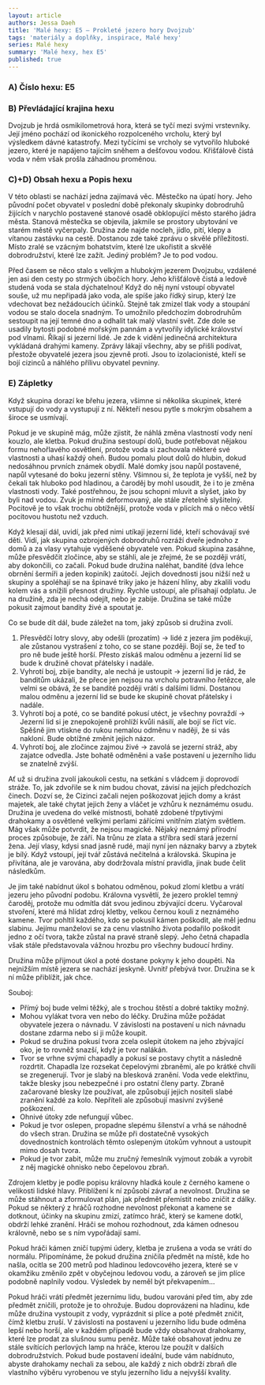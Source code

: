 ```yaml
---
layout: article
authors: Jessa Daeh
title: 'Malé hexy: E5 – Prokleté jezero hory Dvojzub'
tags: 'materiály a doplňky, inspirace, Malé hexy'
series: Malé hexy
summary: 'Malé hexy, hex E5'
published: true
---
```

### A) Číslo hexu: E5

### B) Převládající krajina hexu

Dvojzub je hrdá osmikilometrová hora, která se tyčí mezi svými vrstevníky. Její jméno pochází od ikonického rozpolceného vrcholu, který byl výsledkem dávné katastrofy. Mezi tyčícími se vrcholy se vytvořilo hluboké jezero, které je napájeno tajícím sněhem a dešťovou vodou. Křišťálově čistá voda v něm však prošla záhadnou proměnou.

### C)+D) Obsah hexu a Popis hexu

V této oblasti se nachází jedna zajímavá věc. Městečko na úpatí hory. Jeho původní počet obyvatel v poslední době překonaly skupinky dobrodruhů žijících v narychlo postavené stanové osadě obklopující město starého jádra města. Stanová městečka se objevila, jakmile se prostory ubytování ve starém městě vyčerpaly. Družina zde najde nocleh, jídlo, pití, klepy a vítanou zastávku na cestě. Dostanou zde také zprávu o skvělé příležitosti. Místo zralé se vzácným bohatstvím, které lze ukořistit a skvělé dobrodružství, které lze zažít. Jediný problém? Je to pod vodou.

Před časem se něco stalo s velkým a hlubokým jezerem Dvojzubu, vzdálené jen asi den cesty po strmých úbočích hory. Jeho křišťálově čistá a ledově studená voda se stala dýchatelnou! Když do něj nyní vstoupí obyvatel souše, už mu nepřipadá jako voda, ale spíše jako řídký sirup, který lze vdechovat bez nežádoucích účinků. Stejně tak zmizel tlak vody a stoupání vodou se stalo docela snadným. To umožnilo předchozím dobrodruhům sestoupit na její temné dno a odhalit tak malý vlastní svět. Zde dole se usadily bytosti podobné mořským pannám a vytvořily idylické království pod vlnami. Říkají si jezerní lidé. Je zde k vidění jedinečná architektura vykládaná drahými kameny. Zprávy lákají všechny, aby se přišli podívat, přestože obyvatelé jezera jsou zjevně proti. Jsou to izolacionisté, kteří se bojí cizinců a náhlého přílivu obyvatel pevniny.
  
### E) Zápletky

Když skupina dorazí ke břehu jezera, všimne si několika skupinek, které vstupují do vody a vystupují z ní. Někteří nesou pytle s mokrým obsahem a široce se usmívají.

Pokud je ve skupině mág, může zjistit, že náhlá změna vlastností vody není kouzlo, ale kletba. Pokud družina sestoupí dolů, bude potřebovat nějakou formu nehořlavého osvětlení, protože voda si zachovala některé své vlastnosti a uhasí každý oheň. Budou pomalu plout dolů do hlubin, dokud nedosáhnou prvních známek obydlí. Malé domky jsou napůl postavené, napůl vytesané do boku jezerní stěny. Všimnou si, že teplota je vyšší, než by čekali tak hluboko pod hladinou, a čaroděj by mohl usoudit, že i to je změna vlastnosti vody. Také postřehnou, že jsou schopni mluvit a slyšet, jako by byli nad vodou. Zvuk je mírně deformovaný, ale stále zřetelně slyšitelný. Pocitově je to však trochu obtížnější, protože voda v plicích má o něco větší pocitovou hustotu než vzduch.

Když klesají dál, uvidí, jak před nimi utíkají jezerní lidé, kteří schovávají své děti. Vidí, jak skupina ozbrojených dobrodruhů rozráží dveře jednoho z domů a za vlasy vytahuje vyděšené obyvatele ven. Pokud skupina zasáhne, může přesvědčit zločince, aby se stáhli, ale je zřejmé, že se později vrátí, aby dokončili, co začali. Pokud bude družina naléhat, bandité (dva lehce obrnění šermíři a jeden kopiník) zaútočí. Jejich dovednosti jsou nižší než u skupiny a spoléhají se na špinavé triky jako je házení hlíny, aby zkalili vodu kolem vás a snížili přesnost družiny. Rychle ustoupí, ale přísahají odplatu. Je na družině, zda je nechá odejít, nebo je zabije. Družina se také může pokusit zajmout bandity živé a spoutat je.

Co se bude dít dál, bude záležet na tom, jaký způsob si družina zvolí.
1) Přesvědčí lotry slovy, aby odešli (prozatím) -> lidé z jezera jim poděkují, ale zůstanou vystrašení z toho, co se stane později. Bojí se, že teď to pro ně bude ještě horší. Přesto získáš malou odměnu a jezerní lid se bude k družině chovat přátelsky i nadále.
2) Vyhrotí boj, zbije bandity, ale nechá je ustoupit -> jezerní lid je rád, že banditům ukázali, že přece jen nejsou na vrcholu potravního řetězce, ale velmi se obává, že se bandité později vrátí s dalšími lidmi. Dostanou malou odměnu a jezerní lid se bude ke skupině chovat přátelsky i nadále.
3) Vyhrotí boj a poté, co se bandité pokusí utéct, je všechny povraždí -> Jezerní lid si je znepokojeně prohlíží kvůli násilí, ale bojí se říct víc. Spěšně jim vtiskne do rukou nemalou odměnu v naději, že si vás nakloní. Bude obtížné změnit jejich názor.
4) Vyhrotí boj, ale zločince zajmou živé -> zavolá se jezerní stráž, aby zajatce odvedla. Jste bohatě odměněni a vaše postavení u jezerního lidu se znatelně zvýší.

Ať už si družina zvolí jakoukoli cestu, na setkání s vládcem ji doprovodí stráže. To, jak zdvořile se k nim budou chovat, závisí na jejich předchozích činech. Dozví se, že Cizinci začali nejen poškozovat jejich domy a krást majetek, ale také chytat jejich ženy a vláčet je vzhůru k neznámému osudu. Družina je uvedena do velké místnosti, bohatě zdobené třpytivými drahokamy a osvětlené velkými perlami zářícími vnitřním zlatým světlem. Mág však může potvrdit, že nejsou magické. Nějaký neznámý přírodní proces způsobuje, že září. Na trůnu ze zlata a stříbra sedí stará jezerní žena. Její vlasy, kdysi snad jasně rudé, mají nyní jen náznaky barvy a zbytek je bílý. Když vstoupí, její tvář zůstává nečitelná a královská. Skupina je přivítána, ale je varována, aby dodržovala místní pravidla, jinak bude čelit následkům.

Je jim také nabídnut úkol s bohatou odměnou, pokud zlomí kletbu a vrátí jezeru jeho původní podobu. Královna vysvětlí, že jezero proklel temný čaroděj, protože mu odmítla dát svou jedinou zbývající dceru. Vyčaroval stvoření, které má hlídat zdroj kletby, velkou černou kouli z neznámého kamene. Tvor pohltil každého, kdo se pokusil kámen poškodit, ale měl jednu slabinu. Jejímu manželovi se za cenu vlastního života podařilo poškodit jedno z očí tvora, takže zůstal na pravé straně slepý. Jeho četná chapadla však stále představovala vážnou hrozbu pro všechny budoucí hrdiny.

Družina může přijmout úkol a poté dostane pokyny k jeho doupěti. Na nejnižším místě jezera se nachází jeskyně. Uvnitř přebývá tvor. Družina se k ní může přiblížit, jak chce.

Souboj:
- Přímý boj bude velmi těžký, ale s trochou štěstí a dobré taktiky možný.
- Mohou vylákat tvora ven nebo do léčky. Družina může požádat obyvatele jezera o návnadu. V závislosti na postavení u nich návnadu dostane zdarma nebo si ji může koupit.
- Pokud se družina pokusí tvora zcela oslepit útokem na jeho zbývající oko, je to rovněž snazší, když je tvor nalákán.
- Tvor se vrhne svými chapadly a pokusí se postavy chytit a následně rozdrtit. Chapadla lze rozsekat čepelovými zbraněmi, ale po krátké chvíli se zregenerují. Tvor je slabý na blesková zranění. Voda vede elektřinu, takže blesky jsou nebezpečné i pro ostatní členy party. Zbraně začarované blesky lze používat, ale způsobují jejich nositeli slabé zranění každé za kolo. Nepříteli ale způsobují masivní zvýšené poškození.
- Ohnivé útoky zde nefungují vůbec.
- Pokud je tvor oslepen, propadne slepému šílenství a vrhá se náhodně do všech stran. Družina se může při dostatečně vysokých dovednostních kontrolách těmto oslepeným útokům vyhnout a ustoupit mimo dosah tvora.
- Pokud je tvor zabit, může mu zručný řemeslník vyjmout zobák a vyrobit z něj magické ohnisko nebo čepelovou zbraň.

Zdrojem kletby je podle popisu královny hladká koule z černého kamene o velikosti lidské hlavy. Přiblížení k ní způsobí závrať a nevolnost. Družina se může stáhnout a zformulovat plán, jak předmět přemístit nebo zničit z dálky. Pokud se některý z hráčů rozhodne nevolnost překonat a kamene se dotknout, účinky na skupinu zmizí, zatímco hráč, který se kamene dotkl, obdrží lehké zranění.
Hráči se mohou rozhodnout, zda kámen odnesou královně, nebo se s ním vypořádají sami.

Pokud hráči kámen zničí tupými údery, kletba je zrušena a voda se vrátí do normálu. Připomínáme, že pokud družina zničila předmět na místě, kde ho našla, ocitla se 200 metrů pod hladinou ledovcového jezera, které se v okamžiku změnilo zpět v obyčejnou ledovou vodu, a zároveň se jim plíce podobně naplnily vodou. Výsledek by neměl být překvapením…

Pokud hráči vrátí předmět jezernímu lidu, budou varováni před tím, aby zde předmět zničili, protože je to ohrožuje. Budou doprovázeni na hladinu, kde může družina vystoupit z vody, vyprázdnit si plíce a poté předmět zničit, čímž kletbu zruší. V závislosti na postavení u jezerního lidu bude odměna lepší nebo horší, ale v každém případě bude vždy obsahovat drahokamy, které lze prodat za slušnou sumu peněz. Může také obsahovat jednu ze stále svítících perlových lamp na hráče, kterou lze použít v dalších dobrodružstvích. Pokud bude postavení ideální, bude vám nabídnuto, abyste drahokamy nechali za sebou, ale každý z nich obdrží zbraň dle vlastního výběru vyrobenou ve stylu jezerního lidu a nejvyšší kvality.